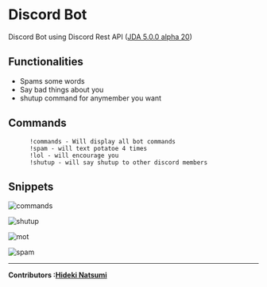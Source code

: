 # Discord Bot 
Discord Bot using Discord Rest API (<a href="https://github.com/DV8FromTheWorld/JDA">JDA 5.0.0 alpha 20<a>)



Functionalities
-
<ul>
<li>Spams some words</li>
<li>Say bad things about you</li>
<li>shutup command for anymember you want</li>
</ul>

  Commands
  -
     
          !commands - Will display all bot commands 
          !spam - will text potatoe 4 times
          !lol - will encourage you
          !shutup - will say shutup to other discord members
          
   
   Snippets
   -
   ![commands](https://user-images.githubusercontent.com/96385473/192399739-166bb22e-a839-4325-98ca-60b657ccad36.png)
  
![shutup](https://user-images.githubusercontent.com/96385473/192399823-a27a37e7-aad6-485e-9798-7a9d4bcacd19.png)
  
![mot](https://user-images.githubusercontent.com/96385473/192399825-d10b4051-24af-42f8-84ef-4b20b48e654d.png)
  
![spam](https://user-images.githubusercontent.com/96385473/192399829-85f17667-a312-4ffc-bc0d-858cedfb1ab6.png)

---
<strong>Contributors :[Hideki Natsumi](https://github.com/HidekiNatsumi) 
